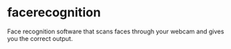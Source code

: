 # facerecognition
Face recognition software that scans faces through your webcam and gives you the correct output.

